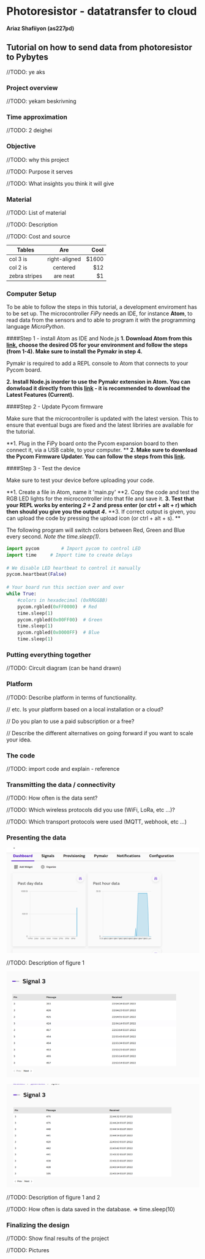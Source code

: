 # Photoresistor - datatransfer to cloud

**Ariaz Shafiiyon (as227pd)**

## Tutorial on how to send data from photoresistor to Pybytes

//TODO: ye aks

### Project overview

//TODO: yekam beskrivning

### Time approximation

//TODO: 2 deighei

### Objective
//TODO: why this project

//TODO: Purpose it serves

//TODO: What insights you think it will give


### Material 
//TODO: List of material

//TODO: Description

//TODO: Cost and source 


| Tables        | Are           | Cool  |
| ------------- |:-------------:| -----:|
| col 3 is      | right-aligned | $1600 |
| col 2 is      | centered      |   $12 |
| zebra stripes | are neat      |    $1 |

### Computer Setup
To be able to follow the steps in this tutorial, a development enviroment has to be set up. The microcontroller *FiPy* needs an IDE, for instance **Atom**, to read data from the sensors and to able to program it with the programming language *MicroPython*.

####Step 1 - install Atom as IDE and Node.js
**1. Download Atom from this [link](https://hackmd.io/@lnu-iot/SydH7MTcw), choose the desired OS for your environment and follow the steps (from 1-4). Make sure to install the Pymakr in step 4.**

Pymakr is required to add a REPL console to Atom that connects to your Pycom board.

**2. Install Node.js inorder to use the Pymakr extension in Atom. You can donwload it directly from this [link](https://nodejs.org/en/) - it is recommended to download the Latest Features (Current).**

####Step 2 - Update Pycom firmware

Make sure that the microcontroller is updated with the latest version. This to ensure that eventual bugs are fixed and the latest libriries are available for the tutorial.

**1. Plug in the FiPy board onto the Pycom expansion board to then connect it, via a USB cable, to your computer. **
**2. Make sure to download the Pycom Firmware Updater. You can follow the steps from this [link](https://hackmd.io/@lnu-iot/SJ91R_jSO).**
 
####Step 3 - Test the device

Make sure to test your device before uploading your code.

**1. Create a file in Atom, name it 'main.py'
**2. Copy the code and test the RGB LED lights for the microcontroller into that file and save it.
**3. Test that your REPL works by entering *2 + 2* and press enter (or ctrl + alt + r) which then should you give you the output *4*.**
**3. If correct output is given, you can upload the code by pressing the upload icon (or ctrl + alt + s). ** 

The following program will switch colors between Red, Green and Blue every second. *Note the time.sleep(1)*.

```python
import pycom		# Import pycom to control LED
import time		# Import time to create delays

# We disable LED heartbeat to control it manually
pycom.heartbeat(False)

# Your board run this section over and over
while True:
    #colors in hexadecimal (0xRRGGBB)
    pycom.rgbled(0xFF0000)  # Red
    time.sleep(1)
    pycom.rgbled(0x00FF00)  # Green
    time.sleep(1)
    pycom.rgbled(0x0000FF)  # Blue
    time.sleep(1)
```

### Putting everything together

//TODO: Circuit diagram (can be hand drawn)

### Platform
//TODO: Describe platform in terms of functionality.

//      etc. Is your platform based on a local installation or a cloud? 

//      Do you plan to use a paid subscription or a free? 

//      Describe the different alternatives on going forward if you want to scale your idea.


### The code

//TODO: import code and explain - reference

### Transmitting the data / connectivity
//TODO: How often is the data sent?

//TODO: Which wireless protocols did you use (WiFi, LoRa, etc …)?

//TODO: Which transport protocols were used (MQTT, webhook, etc …)


### Presenting the data

![Figure 1](https://github.com/ariazsh/my_iot_project/blob/main/dashboard.png "Dashboard")

//TODO: Description of figure 1

![Figure 2](https://github.com/ariazsh/my_iot_project/blob/main/Signal_3.png "Signal_1")

![Figure 3](https://github.com/ariazsh/my_iot_project/blob/main/Signal_3_1.png "Signal_2")

//TODO: Description of figure 1 and 2

//TODO: How often is data saved in the database. => time.sleep(10)


### Finalizing the design
//TODO: Show final results of the project

//TODO: Pictures





